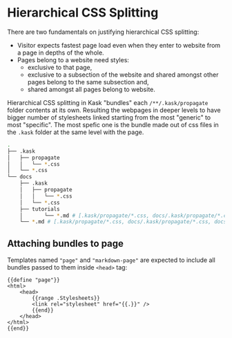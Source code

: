 # Hierarchical CSS Splitting

There are two fundamentals on justifying hierarchical CSS splitting:

-   Visitor expects fastest page load even when they enter to website from a page in depths of the whole.
-   Pages belong to a website need styles:
    -   exclusive to that page,
    -   exclusive to a subsection of the website and shared amongst other pages belong to the same subsection and,
    -   shared amongst all pages belong to website.

Hierarchical CSS splitting in Kask "bundles" each `/**/.kask/propagate` folder contents at its own. Resulting the webpages in deeper levels to have bigger number of stylesheets linked starting from the most "generic" to most "specific". The most spefic one is the bundle made out of css files in the `.kask` folder at the same level with the page.

```sh
.
├── .kask
│   ├── propagate
│   │   └── *.css
│   └── *.css
└── docs
    ├── .kask
    │   ├── propagate
    │   │   └── *.css
    │   └── *.css
    ├── tutorials
    │       └── *.md # [.kask/propagate/*.css, docs/.kask/propagate/*.css]
    └── *.md # [.kask/propagate/*.css, docs/.kask/propagate/*.css, docs/.kask/*.css]
```

## Attaching bundles to page

Templates named `"page"` and `"markdown-page"` are expected to include all bundles passed to them inside `<head>` tag:

```go-html-template
{{define "page"}}
<html>
    <head>
        {{range .Stylesheets}}
        <link rel="stylesheet" href="{{.}}" />
        {{end}}
    </head>
</html>
{{end}}
```
